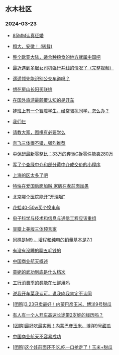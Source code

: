 ## 水木社区 
### 2024-03-23

+ [85MM认真征婚](https://www.mysmth.net/nForum/article/PieLove/2877088)

+ [粗大，安徽！ (转载)](https://www.mysmth.net/nForum/article/WorkingLife/12032)

+ [整个欧亚大陆，适合种粮食的地方就属中国吧](https://www.mysmth.net/nForum/article/Geography/578249)

+ [最近遇到多起女司机强行并线的情况了（完整视频）](https://www.mysmth.net/nForum/article/AutoWorld/1944795386)

+ [遥遥领先能识别公交车道吗？](https://www.mysmth.net/nForum/article/GreenAuto/1511009)

+ [想在房山长阳买联排](https://www.mysmth.net/nForum/article/OurEstate/2928138)

+ [在国外旅游最颠覆认知的是开车](https://www.mysmth.net/nForum/article/Travel/986003)

+ [娃班上有一个智障学生，经常骚扰同学，怎么办？](https://www.mysmth.net/nForum/article/PreUnivEdu/152346)

+ [我们仨](https://www.mysmth.net/nForum/article/FamilyLife/1766630804)

+ [请教大家，围棋有必要学么](https://www.mysmth.net/nForum/article/ChildEducation/2364560)

+ [奈飞三体很不错，强烈推荐](https://www.mysmth.net/nForum/article/OMTV/741551)

+ [中保研最新零整比：33万的奔驰C拆零件能卖280万](https://www.mysmth.net/nForum/article/AutoWorld/1944796048)

+ [写了个查绿中介和部分黄中介成交价的小程序](https://www.mysmth.net/nForum/article/Stock/10818467)

+ [上海的区太多了吧](https://www.mysmth.net/nForum/article/Geography/578867)

+ [特快在爱国后面加贼 家版在孝前面加愚](https://www.mysmth.net/nForum/article/FamilyLife/1766631109)

+ [北京哪个医院能开“开瑞坦”](https://www.mysmth.net/nForum/article/CouponsLife/4481444)

+ [花蛤40-50w买个换电车](https://www.mysmth.net/nForum/article/GreenAuto/1512044)

+ [电子科学与技术和信息与通信工程应该重组](https://www.mysmth.net/nForum/article/GaoKao/550582)

+ [豆瓣上美版三体预言家](https://www.mysmth.net/nForum/article/OMTV/741961)

+ [同样是M9 ，增程和纯电的销量基本是7:1](https://www.mysmth.net/nForum/article/GreenAuto/1506105)

+ [有没有没睡的聊五毛钱的](https://www.mysmth.net/nForum/article/PieFriends/246523)

+ [中国商业航天概述](https://www.mysmth.net/nForum/article/Aero/432147)

+ [童姥的武功到底是什么档次](https://www.mysmth.net/nForum/article/Emprise/385869)

+ [工行消费季的券能在七鲜用吗](https://www.mysmth.net/nForum/article/CouponsLife/4481701)

+ [说我开车菜我认可，说我肉我肯定不认同](https://www.mysmth.net/nForum/article/AutoWorld/1944795789)

+ [[团购]3.23只卖最好！内蒙巴彦玉米、博洋9号甜瓜](https://www.mysmth.net/nForum/article/ADAgent_TG/1319180)

+ [有人有一个人开车高速长途带2岁娃的经历吗？](https://www.mysmth.net/nForum/article/AutoWorld/1944794947)

+ [[团购]最好吃最实惠！内蒙巴彦玉米、博洋9号甜瓜](https://www.mysmth.net/nForum/article/ADAgent_TG/1319180)

+ [中国商业航天不容易成功](https://www.mysmth.net/nForum/article/Aero/432158)

+ [[团购]这个娃前面还不吃,吃一口抢走了！玉米+甜瓜](https://www.mysmth.net/nForum/article/ADAgent_TG/1319180)

